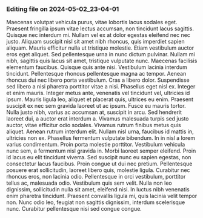 

### Editing file on 2024-05-02_23-04-01

Maecenas volutpat vehicula purus, vitae lobortis lacus sodales eget. Praesent fringilla ipsum vitae lectus accumsan, non tincidunt lacus sagittis. Quisque nec interdum mi. Nullam vel ex at dolor egestas eleifend nec nec justo. Aliquam suscipit nisl sit amet nibh rhoncus, quis imperdiet sapien aliquam. Mauris efficitur nulla ut tristique molestie. Etiam vestibulum auctor eros eget aliquet. Sed pellentesque urna in nunc dictum pulvinar. Nullam mi nibh, sagittis quis lacus sit amet, tristique vulputate nunc. Maecenas facilisis elementum faucibus. Quisque quis ante nisi. Vestibulum lacinia interdum tincidunt.
Pellentesque rhoncus pellentesque magna ac tempor. Aenean rhoncus dui nec libero porta vestibulum. Cras a libero dolor. Suspendisse sed libero a nisi pharetra porttitor vitae a nisi. Phasellus eget nisl ex. Integer et enim mauris. Integer metus ante, venenatis vel tincidunt vel, ultricies id ipsum. Mauris ligula leo, aliquet et placerat quis, ultrices eu enim. Praesent suscipit ex nec sem gravida laoreet ut ac ipsum. Fusce eu mauris tortor.
Nulla justo nibh, varius ac accumsan at, suscipit in arcu. Sed hendrerit laoreet dui, a auctor erat interdum a. Vivamus malesuada turpis sed justo auctor, vitae efficitur odio sodales. Vivamus rutrum finibus metus quis aliquet. Aenean rutrum interdum elit. Nullam nisl urna, faucibus id mattis in, ultricies non ex. Phasellus fermentum vulputate bibendum. In in nisl a lorem varius condimentum.
Proin porta molestie porttitor. Vestibulum vehicula nunc sem, a fermentum nisl gravida in. Morbi laoreet semper eleifend. Proin id lacus eu elit tincidunt viverra. Sed suscipit nunc eu sapien egestas, non consectetur lacus faucibus. Proin congue ut dui nec pretium. Pellentesque posuere erat sollicitudin, laoreet libero quis, molestie ligula. Curabitur nec rhoncus eros, non lacinia odio. Pellentesque in orci vestibulum, porttitor tellus ac, malesuada odio. Vestibulum quis sem velit. Nulla non leo dignissim, sollicitudin nulla sit amet, eleifend nisi. In luctus nibh venenatis enim pharetra tincidunt. Praesent convallis ligula mi, quis lacinia velit tempor non. Nunc odio leo, feugiat non sagittis dignissim, interdum scelerisque nunc. Curabitur pellentesque nisi sed congue congue.


